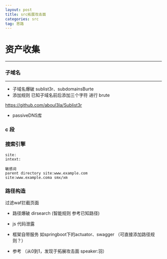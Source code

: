 ```yaml
---
layout: post
title: src拓展攻击面
categories: src
tag: 思路
---
```


# 资产收集
----

### 子域名
---

- 子域名爆破 sublist3r、subdomainsBurte 
- 添加规则 已知子域名前后添加三个字符 进行 brute

https://github.com/aboul3la/Sublist3r
- passiveDNS库

### c 段

### 搜索引擎

```
site:
intext:

敏感词
parent directory site:www.example.com
site:www.example.coma smx/xm
```

### 路径构造

过滤waf拦截页面

- 路径爆破 dirsearch  (智能规则 参考已知路径)
- js 代码泄露 
- 框架自带服务 如springboot下的actuator、swagger （可直接添加路径规则？）

- 参考 （从0到1，发现于拓展攻击面 speaker:羽）
